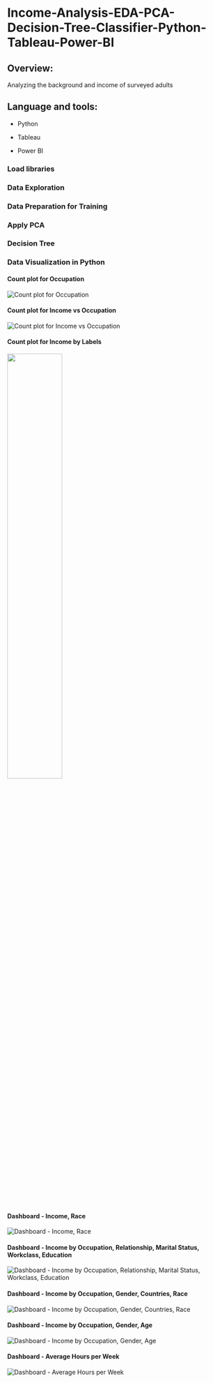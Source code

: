 # Income-Analysis-EDA-PCA-Decision-Tree-Classifier-Python-Tableau-Power-BI

## Overview:

Analyzing the background and income of surveyed adults

## Language and tools:

- Python

- Tableau

- Power BI

### Load libraries

### Data Exploration 

### Data Preparation for Training

### Apply PCA

### Decision Tree

### Data Visualization in Python

#### Count plot for Occupation

![Count plot for Occupation](https://user-images.githubusercontent.com/70437668/140842997-7ddda2d0-cf89-4aae-a38a-d85d52a4acba.jpg)

#### Count plot for Income vs Occupation

![Count plot for Income vs Occupation](https://user-images.githubusercontent.com/70437668/140843032-03910397-e724-47ba-9d89-636daf35c009.jpg)

#### Count plot for Income by Labels

<img src="![Count plot for Income by Labels](https://user-images.githubusercontent.com/70437668/140843059-ea66e192-4d4d-4002-a496-58e32c696952.jpg)" width=50% height=50%>

#### Dashboard - Income, Race

![Dashboard - Income, Race](https://user-images.githubusercontent.com/70437668/140843027-abf72a9b-a91d-4125-9af0-908cafebf2e9.jpg)

#### Dashboard - Income by Occupation, Relationship, Marital Status, Workclass, Education

![Dashboard - Income by Occupation, Relationship, Marital Status, Workclass, Education](https://user-images.githubusercontent.com/70437668/140873891-9590d3b9-b014-404a-a3ed-ef4061afea3b.jpg)

#### Dashboard - Income by Occupation, Gender, Countries, Race

![Dashboard - Income by Occupation, Gender, Countries, Race](https://user-images.githubusercontent.com/70437668/140873906-0a9df1f4-983d-4ca6-aa33-f378b7197cad.jpg)

#### Dashboard - Income by Occupation, Gender, Age

![Dashboard - Income by Occupation, Gender, Age](https://user-images.githubusercontent.com/70437668/140873923-caca6e77-4748-43d9-937d-35b0500a4dca.jpg)

#### Dashboard - Average Hours per Week

![Dashboard - Average Hours per Week](https://user-images.githubusercontent.com/70437668/140873940-e3c90577-7954-4657-9ffe-b64d0f199c4b.jpg)

